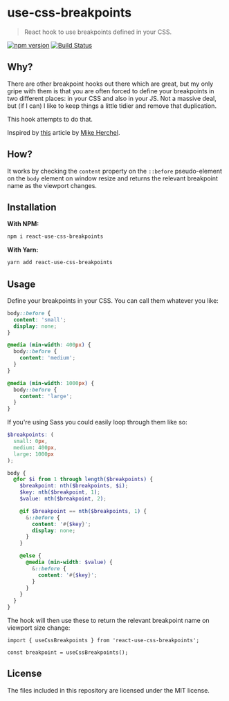 # use-css-breakpoints

> React hook to use breakpoints defined in your CSS.

[![npm version](https://badge.fury.io/js/react-use-css-breakpoints.svg)](https://badge.fury.io/js/react-use-css-breakpoints) [![Build Status](https://travis-ci.org/matthewhall/react-use-css-breakpoints.svg?branch=master)](https://travis-ci.org/matthewhall/react-use-css-breakpoints)

## Why?

There are other breakpoint hooks out there which are great, but my only gripe with them is that you are often forced to define your breakpoints in two different places: in your CSS and also in your JS. Not a massive deal, but (if I can) I like to keep things a little tidier and remove that duplication.

This hook attempts to do that.

Inspired by [this](https://www.lullabot.com/articles/importing-css-breakpoints-into-javascript) article by [Mike Herchel](https://www.lullabot.com/about/mike-herchel).

## How?

It works by checking the `content` property on the `::before` pseudo-element on the `body` element on window resize and returns the relevant breakpoint name as the viewport changes.

## Installation

__With NPM:__

```sh
npm i react-use-css-breakpoints
```

__With Yarn:__

```sh
yarn add react-use-css-breakpoints
```

## Usage

Define your breakpoints in your CSS. You can call them whatever you like:

```css
body::before {
  content: 'small';
  display: none;
}

@media (min-width: 400px) {
  body::before {
    content: 'medium';
  }
}

@media (min-width: 1000px) {
  body::before {
    content: 'large';
  }
}
```

If you're using Sass you could easily loop through them like so:

```scss
$breakpoints: (
  small: 0px,
  medium: 400px,
  large: 1000px
);

body {
  @for $i from 1 through length($breakpoints) {
    $breakpoint: nth($breakpoints, $i);
    $key: nth($breakpoint, 1);
    $value: nth($breakpoint, 2);

    @if $breakpoint == nth($breakpoints, 1) {
      &::before {
        content: '#{$key}';
        display: none;
      }
    }

    @else {
      @media (min-width: $value) {
        &::before {
          content: '#{$key}';
        }
      }
    }
  }
}
```

The hook will then use these to return the relevant breakpoint name on viewport size change:

```tsx
import { useCssBreakpoints } from 'react-use-css-breakpoints';

const breakpoint = useCssBreakpoints();
```

## License

The files included in this repository are licensed under the MIT license.
